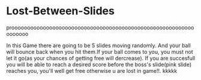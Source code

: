 # Lost-Between-Slides

prooooooooooooooooooooooooooooooooooooooooooooooooooooooooooooooooo 

In this Game there are going to be 5 slides moving randomly. 
And your ball will bounce back when you hit them.If your ball comes to you, you must not let it go(as your chances of getting free will dercrease). If you are succesfull you will be able to reach a desired score before the boss's slide(pink slide) reaches you, you'll well get free otherwise u are lost in game!!. 
kkkkk
